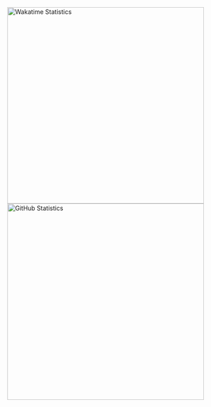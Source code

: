 <img src="https://github-readme-stats.vercel.app/api/wakatime?username=TheBjoRedCraft&custom_title=Wakatime%20Statistics&line_height=20&layout=compact&langs_count=8&bg_color=00000000&text_color=b2b2b2&title_color=b2b2b2&hide=other&border_radius=2&disable_animations=true" alt="Wakatime Statistics" width="450">

<img src="https://github-readme-stats.vercel.app/api?username=TheBjoRedCraft&show_icons=true&custom_title=GitHub%20Statistics&include_all_commits=true&count_private=true&bg_color=00000000&text_color=b2b2b2&title_color=b2b2b2&line_height=20&text_bold=false&hide_rank=true&border_radius=2&card_width=450" alt="GitHub Statistics" width="450">
